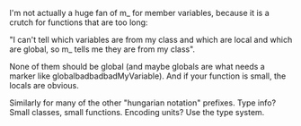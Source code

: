 I'm not actually a huge fan of m_ for member variables, because it is a crutch for functions that are too long:

"I can't tell which variables are from my class and which are local and which are global, so m_ tells me they are from my class".

None of them should be global (and maybe globals are what needs a marker like globalbadbadbadMyVariable).  And if your function is small, the locals are obvious.

Similarly for many of the other "hungarian notation" prefixes.  Type info?  Small classes, small functions.  Encoding units?  Use the type system.
